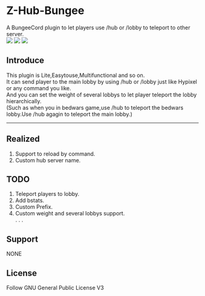 # Z-Hub-Bungee
A BungeeCord plugin to let players use /hub or /lobby to teleport to other server.  
![](https://img.shields.io/github/v/release/SoulGateKey/ZHUB-Bungee?include_prereleases)
![](https://img.shields.io/github/last-commit/SoulGateKey/ZHUB-Bungee)
![](https://img.shields.io/bitbucket/issues/SoulGateKey/ZHUB-Bungee)  
## Introduce
This plugin is Lite,Easytouse,Multifunctional and so on.   
It can send player to the main lobby by using /hub or /lobby just like Hypixel or any command you like.  
And you can set the weight of several lobbys to let player teleport the lobby hierarchically.  
(Such as when you in bedwars game,use /hub to teleport the bedwars lobby.Use /hub agagin to teleport the main lobby.)
- - - 
## Realized 
1. Support to reload by command. 
2. Custom hub server name.

## TODO 
1. Teleport players to lobby.
2. Add bstats.
3. Custom Prefix.
4. Custom weight and several lobbys support.  
. . . 

## Support 
NONE

## License
Follow GNU General Public License V3
